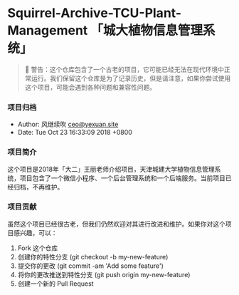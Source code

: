 # Squirrel-Archive-TCU-Plant-Management 「城大植物信息管理系统」

> 🌚 警告：这个仓库包含了一个古老的项目，它可能已经无法在现代环境中正常运行。我们保留这个仓库是为了记录历史，但是请注意，如果你尝试使用这个项目，可能会遇到各种问题和兼容性问题。

### 项目归档

- Author: 风继续吹 <ceo@yexuan.site>
- Date:   Tue Oct 23 16:33:09 2018 +0800

### 项目简介

这个项目是2018年「大二」王丽老师介绍项目，天津城建大学植物信息管理系统，项目包含了一个微信小程序、一个后台管理系统和一个后端服务。当前项目已经归档，不再维护。

### 项目贡献

虽然这个项目已经很古老，但我们仍然欢迎对其进行改进和维护。如果你对这个项目感兴趣，可以：

1. Fork 这个仓库
2. 创建你的特性分支 (git checkout -b my-new-feature)
3. 提交你的更改 (git commit -am 'Add some feature')
4. 将你的更改推送到特性分支 (git push origin my-new-feature)
5. 创建一个新的 Pull Request
